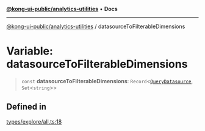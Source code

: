 [**@kong-ui-public/analytics-utilities**](../README.md) • **Docs**

***

[@kong-ui-public/analytics-utilities](../README.md) / datasourceToFilterableDimensions

# Variable: datasourceToFilterableDimensions

> `const` **datasourceToFilterableDimensions**: `Record`\<[`QueryDatasource`](../type-aliases/QueryDatasource.md), `Set`\<`string`\>\>

## Defined in

[types/explore/all.ts:18](https://github.com/Kong/public-ui-components/blob/main/packages/analytics/analytics-utilities/src/types/explore/all.ts#L18)
